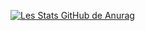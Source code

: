 
[![Les Stats GitHub de Anurag](https://github-readme-stats.vercel.app/api?username=Kaosbeing&?count_private=true&theme=dark&show_icons=true)](https://github.com/anuraghazra/github-readme-stats)
